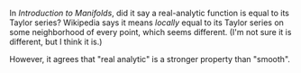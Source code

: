 In _Introduction to Manifolds_, did it say a real-analytic function is
equal to its Taylor series? Wikipedia says it means *locally* equal to
its Taylor series on some neighborhood of every point, which seems
different. (I'm not sure it is different, but I think it is.)

However, it agrees that "real analytic" is a stronger property than
"smooth".
